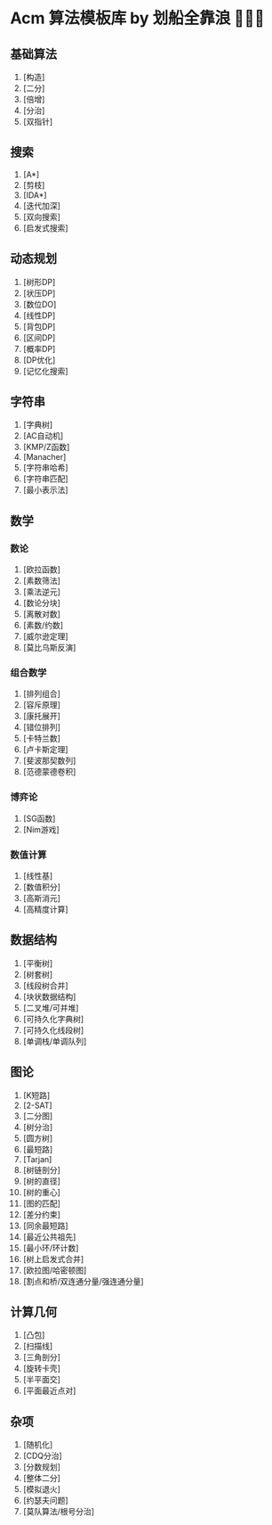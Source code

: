 # Acm 算法模板库 by 划船全靠浪 💭💡🎈

## 基础算法
1. [构造]
2. [二分]
3. [倍增]
4. [分治]
5. [双指针]

## 搜索
1. [A*]
2. [剪枝]
3. [IDA*]
4. [迭代加深]
5. [双向搜索]
6. [启发式搜索]

## 动态规划
1. [树形DP]
2. [状压DP]
3. [数位DO]
4. [线性DP]
5. [背包DP]
6. [区间DP]
7. [概率DP]
8. [DP优化]
9. [记忆化搜索]

## 字符串
1. [字典树]
2. [AC自动机]
3. [KMP/Z函数]
4. [Manacher]
5. [字符串哈希]
6. [字符串匹配]
7. [最小表示法]

## 数学

### 数论
1. [欧拉函数]
2. [素数筛法]
3. [乘法逆元]
4. [数论分块]
5. [离散对数]
6. [素数/约数]
7. [威尔逊定理]
8. [莫比乌斯反演]

### 组合数学
1. [排列组合]
2. [容斥原理]
3. [康托展开]
4. [错位排列]
5. [卡特兰数]
6. [卢卡斯定理]
7. [斐波那契数列]
8. [范德蒙德卷积]

### 博弈论
1. [SG函数]
2. [Nim游戏]

### 数值计算
1. [线性基]
2. [数值积分]
3. [高斯消元]
4. [高精度计算]

## 数据结构
1. [平衡树]
2. [树套树]
3. [线段树合并]
4. [块状数据结构]
5. [二叉堆/可并堆]
6. [可持久化字典树]
7. [可持久化线段树]
8. [单调栈/单调队列]

## 图论
1.  [K短路]
2.  [2-SAT]
3.  [二分图]
4.  [树分治]
5.  [圆方树]
6.  [最短路]
7.  [Tarjan]
8.  [树链剖分]
9.  [树的直径]
10. [树的重心]
11. [图的匹配]
12. [差分约束]
13. [同余最短路]
14. [最近公共祖先]
15. [最小环/环计数]
16. [树上启发式合并]
17. [欧拉图/哈密顿图]
18. [割点和桥/双连通分量/强连通分量]

## 计算几何
1. [凸包]
2. [扫描线]
3. [三角剖分]
4. [旋转卡壳]
5. [半平面交]
6. [平面最近点对]

## 杂项
1. [随机化]
2. [CDQ分治]
3. [分数规划]
4. [整体二分]
5. [模拟退火]
6. [约瑟夫问题]
7. [莫队算法/根号分治]
